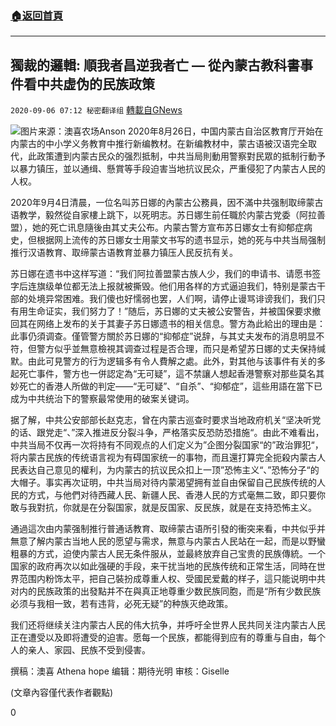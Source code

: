 ###  [:house:返回首頁](https://github.com/ourhimalayas/txt)
---

## 獨裁的邏輯: 順我者昌逆我者亡 — 從內蒙古教科書事件看中共虚伪的民族政策
`2020-09-06 07:12 秘密翻译组` [轉載自GNews](https://gnews.org/zh-hant/336980/)

![](https://s3.amazonaws.com/gnews-media-offload/wp-content/uploads/2020/09/06070744/image0-2.png)图片来源：澳喜农场Anson
2020年8月26日，中国内蒙古自治区教育厅开始在内蒙古的中小学义务教育中推行新编教材。在新编教材中，蒙古语被汉语完全取代，此政策遭到内蒙古民众的强烈抵制，中共当局則動用警察對民眾的抵制行動予以暴力镇压，並以通缉、懸賞等手段迫害当地抗议民众，严重侵犯了内蒙古人民的人权。

2020年9月4日清晨，一位名叫苏日娜的內蒙古公務員，因不滿中共强制取缔蒙古语教学，毅然從自家樓上跳下，以死明志。苏日娜生前任職於内蒙古党委（阿拉善盟），她的死亡讯息隨後由其丈夫公布。内蒙古警方宣布苏日娜女士有抑郁症病史，但根据网上流传的苏日娜女士用蒙文书写的遗书显示，她的死与中共当局强制推行汉语教育、取缔蒙古语教育並暴力镇压人民反抗有关。

苏日娜在遗书中这样写道：“我们阿拉善盟蒙古族人少，我们的申请书、请愿书签字后连旗级单位都无法上报就被撕毁。他们用各样的方式逼迫我们，特别是蒙古干部的处境异常困难。我们傻也好懦弱也罢，人们啊，请停止谩骂诽谤我们，我们只有用生命证实，我们努力了！”随后，苏日娜的丈夫被公安警告，并被国保要求撤回其在网络上发布的关于其妻子苏日娜遗书的相关信息。警方為此給出的理由是：此事仍須调查。僅管警方關於苏日娜的“抑郁症”说辞，与其丈夫发布的消息明显不符，但警方似乎並無意檢視其调查过程是否合理，而只是希望苏日娜的丈夫保持缄默。由此可見警方的行为逻辑多有令人費解之處。此外，對其他与该事件有关的多起死亡事件，警方也一併認定為“无可疑”，這不禁讓人想起香港警察对那些莫名其妙死亡的香港人所做的判定——“无可疑”、“自杀”、“抑郁症”，這些用語在當下已成为中共统治下的警察最常使用的破案关键词。

据了解，中共公安部部长赵克志，曾在内蒙古巡查时要求当地政府机关“坚决听党的话、跟党走“、”深入推进反分裂斗争，严格落实反恐防恐措施“。由此不难看出，中共当局不仅再一次将持有不同观点的人们定义为”企图分裂国家“的”政治罪犯“，将内蒙古民族的传统语言视为有碍国家统一的事物，而且還打算完全扼殺内蒙古人民表达自己意见的權利，为内蒙古的抗议民众扣上一顶”恐怖主义“、”恐怖分子“的大帽子。事实再次证明，中共当局对待内蒙渴望拥有並自由保留自己民族传统的人民的方式，与他們对待西藏人民、新疆人民、香港人民的方式毫無二致，即只要你敢与我對抗，你就是在分裂国家，就是反国家、反民族，就是在支持恐怖主义。

通過這次由内蒙强制推行普通话教育、取缔蒙古语所引發的衝突来看，中共似乎并無意了解内蒙古当地人民的愿望与需求，無意与内蒙古人民站在一起，而是以野蠻粗暴的方式，迫使内蒙古人民无条件服从，並最終放弃自己宝贵的民族傳統。一个国家的政府再次以如此强硬的手段，来干扰当地的民族传统和正常生活，同時在世界范围内粉饰太平，把自己裝扮成尊重人权、受國民爱戴的样子，這只能说明中共对内的民族政策的出發點并不在與真正地尊重少数民族同胞，而是“所有少数民族必须与我相一致，若有违背，必死无疑”的种族灭绝政策。

我们还将继续关注内蒙古人民的伟大抗争，并呼吁全世界人民共同关注内蒙古人民正在遭受以及即将遭受的迫害。愿每一个民族，都能得到应有的尊重与自由，每个人的亲人、家园、民族不受到侵害。

撰稿：澳喜 Athena hope
编辑：期待光明
审核：Giselle

(文章內容僅代表作者觀點)

0
